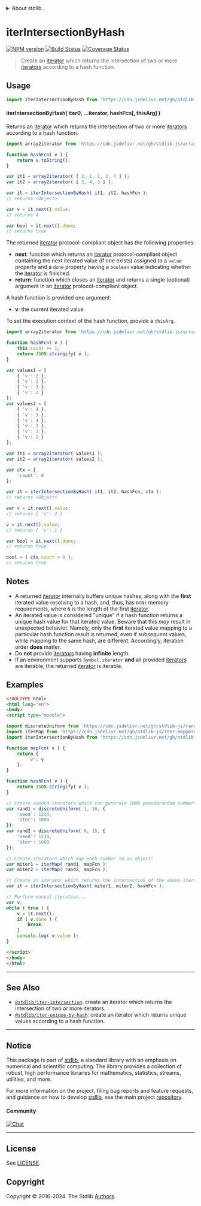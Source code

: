 <!--

@license Apache-2.0

Copyright (c) 2019 The Stdlib Authors.

Licensed under the Apache License, Version 2.0 (the "License");
you may not use this file except in compliance with the License.
You may obtain a copy of the License at

   http://www.apache.org/licenses/LICENSE-2.0

Unless required by applicable law or agreed to in writing, software
distributed under the License is distributed on an "AS IS" BASIS,
WITHOUT WARRANTIES OR CONDITIONS OF ANY KIND, either express or implied.
See the License for the specific language governing permissions and
limitations under the License.

-->


<details>
  <summary>
    About stdlib...
  </summary>
  <p>We believe in a future in which the web is a preferred environment for numerical computation. To help realize this future, we've built stdlib. stdlib is a standard library, with an emphasis on numerical and scientific computation, written in JavaScript (and C) for execution in browsers and in Node.js.</p>
  <p>The library is fully decomposable, being architected in such a way that you can swap out and mix and match APIs and functionality to cater to your exact preferences and use cases.</p>
  <p>When you use stdlib, you can be absolutely certain that you are using the most thorough, rigorous, well-written, studied, documented, tested, measured, and high-quality code out there.</p>
  <p>To join us in bringing numerical computing to the web, get started by checking us out on <a href="https://github.com/stdlib-js/stdlib">GitHub</a>, and please consider <a href="https://opencollective.com/stdlib">financially supporting stdlib</a>. We greatly appreciate your continued support!</p>
</details>

# iterIntersectionByHash

[![NPM version][npm-image]][npm-url] [![Build Status][test-image]][test-url] [![Coverage Status][coverage-image]][coverage-url] <!-- [![dependencies][dependencies-image]][dependencies-url] -->

> Create an [iterator][mdn-iterator-protocol] which returns the intersection of two or more [iterators][mdn-iterator-protocol] according to a hash function.

<!-- Section to include introductory text. Make sure to keep an empty line after the intro `section` element and another before the `/section` close. -->

<section class="intro">

</section>

<!-- /.intro -->

<!-- Package usage documentation. -->



<section class="usage">

## Usage

```javascript
import iterIntersectionByHash from 'https://cdn.jsdelivr.net/gh/stdlib-js/iter-intersection-by-hash@esm/index.mjs';
```

#### iterIntersectionByHash( iter0, ...iterator, hashFcn\[, thisArg] )

Returns an [iterator][mdn-iterator-protocol] which returns the intersection of two or more [iterators][mdn-iterator-protocol] according to a hash function.

```javascript
import array2iterator from 'https://cdn.jsdelivr.net/gh/stdlib-js/array-to-iterator@esm/index.mjs';

function hashFcn( v ) {
    return v.toString();
}

var it1 = array2iterator( [ 2, 1, 1, 2, 4 ] );
var it2 = array2iterator( [ 3, 4, 3 ] );

var it = iterIntersectionByHash( it1, it2, hashFcn );
// returns <Object>

var v = it.next().value;
// returns 4

var bool = it.next().done;
// returns true
```

The returned [iterator][mdn-iterator-protocol] protocol-compliant object has the following properties:

-   **next**: function which returns an [iterator][mdn-iterator-protocol] protocol-compliant object containing the next iterated value (if one exists) assigned to a `value` property and a `done` property having a `boolean` value indicating whether the [iterator][mdn-iterator-protocol] is finished.
-   **return**: function which closes an [iterator][mdn-iterator-protocol] and returns a single (optional) argument in an [iterator][mdn-iterator-protocol] protocol-compliant object.

A hash function is provided one argument:

-   **v**: the current iterated value

To set the execution context of the hash function, provide a `thisArg`.

<!-- eslint-disable object-curly-newline -->

```javascript
import array2iterator from 'https://cdn.jsdelivr.net/gh/stdlib-js/array-to-iterator@esm/index.mjs';

function hashFcn( v ) {
    this.count += 1;
    return JSON.stringify( v );
}

var values1 = [
    { 'v': 2 },
    { 'v': 1 },
    { 'v': 1 },
    { 'v': 2 }
];
var values2 = [
    { 'v': 4 },
    { 'v': 3 },
    { 'v': 4 },
    { 'v': 3 },
    { 'v': 1 },
    { 'v': 2 }
];

var it1 = array2iterator( values1 );
var it2 = array2iterator( values2 );

var ctx = {
    'count': 0
};

var it = iterIntersectionByHash( it1, it2, hashFcn, ctx );
// returns <Object>

var v = it.next().value;
// returns { 'v': 2 }

v = it.next().value;
// returns { 'v': 1 }

var bool = it.next().done;
// returns true

bool = ( ctx.count > 0 );
// returns true
```

</section>

<!-- /.usage -->

<!-- Package usage notes. Make sure to keep an empty line after the `section` element and another before the `/section` close. -->

<section class="notes">

## Notes

-   A returned [iterator][mdn-iterator-protocol] internally buffers unique hashes, along with the **first** iterated value resolving to a hash, and, thus, has `O(N)` memory requirements, where `N` is the length of the first [iterator][mdn-iterator-protocol].
-   An iterated value is considered "unique" if a hash function returns a unique hash value for that iterated value. Beware that this _may_ result in unexpected behavior. Namely, only the **first** iterated value mapping to a particular hash function result is returned, even if subsequent values, while mapping to the same hash, are different. Accordingly, iteration order **does** matter.
-   Do **not** provide [iterators][mdn-iterator-protocol] having **infinite** length.
-   If an environment supports `Symbol.iterator` **and** all provided [iterators][mdn-iterator-protocol] are iterable, the returned [iterator][mdn-iterator-protocol] is iterable.

</section>

<!-- /.notes -->

<!-- Package usage examples. -->

<section class="examples">

## Examples

<!-- eslint no-undef: "error" -->

```html
<!DOCTYPE html>
<html lang="en">
<body>
<script type="module">

import discreteUniform from 'https://cdn.jsdelivr.net/gh/stdlib-js/random-iter-discrete-uniform@esm/index.mjs';
import iterMap from 'https://cdn.jsdelivr.net/gh/stdlib-js/iter-map@esm/index.mjs';
import iterIntersectionByHash from 'https://cdn.jsdelivr.net/gh/stdlib-js/iter-intersection-by-hash@esm/index.mjs';

function mapFcn( v ) {
    return {
        'v': v
    };
}

function hashFcn( v ) {
    return JSON.stringify( v );
}

// Create seeded iterators which can generate 1000 pseudorandom numbers:
var rand1 = discreteUniform( 1, 10, {
    'seed': 1234,
    'iter': 1000
});
var rand2 = discreteUniform( 6, 15, {
    'seed': 1234,
    'iter': 1000
});

// Create iterators which map each number to an object:
var miter1 = iterMap( rand1, mapFcn );
var miter2 = iterMap( rand2, mapFcn );

// Create an iterator which returns the intersection of the above iterators:
var it = iterIntersectionByHash( miter1, miter2, hashFcn );

// Perform manual iteration...
var v;
while ( true ) {
    v = it.next();
    if ( v.done ) {
        break;
    }
    console.log( v.value );
}

</script>
</body>
</html>
```

</section>

<!-- /.examples -->

<!-- Section to include cited references. If references are included, add a horizontal rule *before* the section. Make sure to keep an empty line after the `section` element and another before the `/section` close. -->

<section class="references">

</section>

<!-- /.references -->

<!-- Section for related `stdlib` packages. Do not manually edit this section, as it is automatically populated. -->

<section class="related">

* * *

## See Also

-   <span class="package-name">[`@stdlib/iter-intersection`][@stdlib/iter/intersection]</span><span class="delimiter">: </span><span class="description">create an iterator which returns the intersection of two or more iterators.</span>
-   <span class="package-name">[`@stdlib/iter-unique-by-hash`][@stdlib/iter/unique-by-hash]</span><span class="delimiter">: </span><span class="description">create an iterator which returns unique values according to a hash function.</span>

</section>

<!-- /.related -->

<!-- Section for all links. Make sure to keep an empty line after the `section` element and another before the `/section` close. -->


<section class="main-repo" >

* * *

## Notice

This package is part of [stdlib][stdlib], a standard library with an emphasis on numerical and scientific computing. The library provides a collection of robust, high performance libraries for mathematics, statistics, streams, utilities, and more.

For more information on the project, filing bug reports and feature requests, and guidance on how to develop [stdlib][stdlib], see the main project [repository][stdlib].

#### Community

[![Chat][chat-image]][chat-url]

---

## License

See [LICENSE][stdlib-license].


## Copyright

Copyright &copy; 2016-2024. The Stdlib [Authors][stdlib-authors].

</section>

<!-- /.stdlib -->

<!-- Section for all links. Make sure to keep an empty line after the `section` element and another before the `/section` close. -->

<section class="links">

[npm-image]: http://img.shields.io/npm/v/@stdlib/iter-intersection-by-hash.svg
[npm-url]: https://npmjs.org/package/@stdlib/iter-intersection-by-hash

[test-image]: https://github.com/stdlib-js/iter-intersection-by-hash/actions/workflows/test.yml/badge.svg?branch=v0.2.1
[test-url]: https://github.com/stdlib-js/iter-intersection-by-hash/actions/workflows/test.yml?query=branch:v0.2.1

[coverage-image]: https://img.shields.io/codecov/c/github/stdlib-js/iter-intersection-by-hash/main.svg
[coverage-url]: https://codecov.io/github/stdlib-js/iter-intersection-by-hash?branch=main

<!--

[dependencies-image]: https://img.shields.io/david/stdlib-js/iter-intersection-by-hash.svg
[dependencies-url]: https://david-dm.org/stdlib-js/iter-intersection-by-hash/main

-->

[chat-image]: https://img.shields.io/gitter/room/stdlib-js/stdlib.svg
[chat-url]: https://app.gitter.im/#/room/#stdlib-js_stdlib:gitter.im

[stdlib]: https://github.com/stdlib-js/stdlib

[stdlib-authors]: https://github.com/stdlib-js/stdlib/graphs/contributors

[umd]: https://github.com/umdjs/umd
[es-module]: https://developer.mozilla.org/en-US/docs/Web/JavaScript/Guide/Modules

[deno-url]: https://github.com/stdlib-js/iter-intersection-by-hash/tree/deno
[deno-readme]: https://github.com/stdlib-js/iter-intersection-by-hash/blob/deno/README.md
[umd-url]: https://github.com/stdlib-js/iter-intersection-by-hash/tree/umd
[umd-readme]: https://github.com/stdlib-js/iter-intersection-by-hash/blob/umd/README.md
[esm-url]: https://github.com/stdlib-js/iter-intersection-by-hash/tree/esm
[esm-readme]: https://github.com/stdlib-js/iter-intersection-by-hash/blob/esm/README.md
[branches-url]: https://github.com/stdlib-js/iter-intersection-by-hash/blob/main/branches.md

[stdlib-license]: https://raw.githubusercontent.com/stdlib-js/iter-intersection-by-hash/main/LICENSE

[mdn-iterator-protocol]: https://developer.mozilla.org/en-US/docs/Web/JavaScript/Reference/Iteration_protocols#The_iterator_protocol

<!-- <related-links> -->

[@stdlib/iter/intersection]: https://github.com/stdlib-js/iter-intersection/tree/esm

[@stdlib/iter/unique-by-hash]: https://github.com/stdlib-js/iter-unique-by-hash/tree/esm

<!-- </related-links> -->

</section>

<!-- /.links -->
